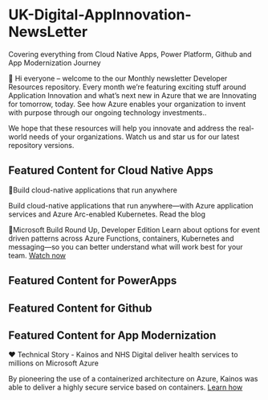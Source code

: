 # UK-Digital-AppInnovation-NewsLetter

Covering everything from Cloud Native Apps, Power Platform, Github and App Modernization Journey

👋 Hi everyone – welcome to the our Monthly newsletter Developer Resources repository. Every month we’re featuring exciting stuff around Application Innovation and what’s next new in Azure that we are Innovating for tomorrow, today. See how Azure enables your organization to invent with purpose through our ongoing technology investments..


We hope that these resources will help you innovate and address the real-world needs of your organizations. Watch us and star us for our latest repository versions.

## Featured Content for Cloud Native Apps

📜Build cloud-native applications that run anywhere

Build cloud-native applications that run anywhere—with Azure application services and Azure Arc-enabled Kubernetes. Read the blog

🎦Microsoft Build Round Up, Developer Edition
Learn about options for event driven patterns across Azure Functions, containers, Kubernetes and messaging—so you can better understand what will work best for your team. [Watch now](http://www.youtube.com/watch?v=DeK9uar_K4s&t=411s)


##  Featured Content for PowerApps

##  Featured Content for Github

##  Featured Content for App Modernization


♥️ Technical Story - Kainos and NHS Digital deliver health services to millions on Microsoft Azure

By pioneering the use of a containerized architecture on Azure, Kainos was able to deliver a highly secure service based on containers. [Learn how](https://customers.microsoft.com/en-us/story/1368348549535774520-kainos-and-nhs-digital-deliver-health-services-to-millions-on-microsoft-azure)

